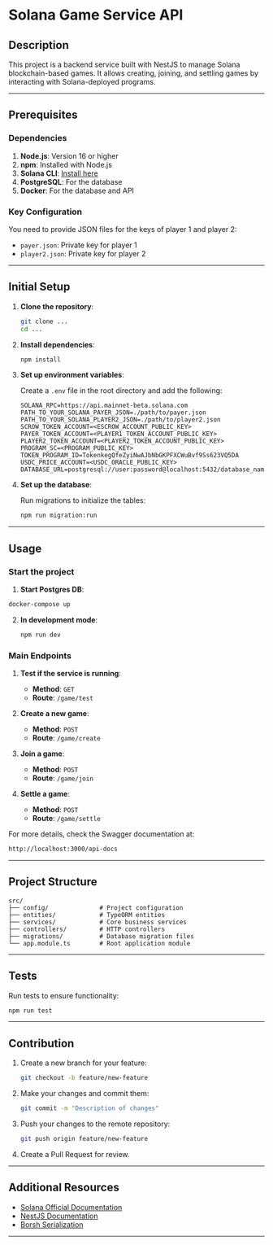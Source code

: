 # Solana Game Service API

## Description
This project is a backend service built with NestJS to manage Solana blockchain-based games. It allows creating, joining, and settling games by interacting with Solana-deployed programs.

---

## Prerequisites

### Dependencies
1. **Node.js**: Version 16 or higher
2. **npm**: Installed with Node.js
3. **Solana CLI**: [Install here](https://docs.solana.com/cli/install-solana-cli-tools)
4. **PostgreSQL**: For the database
5. **Docker**: For the database and API

### Key Configuration
You need to provide JSON files for the keys of player 1 and player 2:
- `payer.json`: Private key for player 1
- `player2.json`: Private key for player 2

---

## Initial Setup

1. **Clone the repository**:

   ```bash
   git clone ...
   cd ...
   ```

2. **Install dependencies**:

   ```bash
   npm install
   ```

3. **Set up environment variables**:

   Create a `.env` file in the root directory and add the following:

   ```env
   SOLANA_RPC=https://api.mainnet-beta.solana.com
   PATH_TO_YOUR_SOLANA_PAYER_JSON=./path/to/payer.json
   PATH_TO_YOUR_SOLANA_PLAYER2_JSON=./path/to/player2.json
   SCROW_TOKEN_ACCOUNT=<ESCROW_ACCOUNT_PUBLIC_KEY>
   PAYER_TOKEN_ACCOUNT=<PLAYER1_TOKEN_ACCOUNT_PUBLIC_KEY>
   PLAYER2_TOKEN_ACCOUNT=<PLAYER2_TOKEN_ACCOUNT_PUBLIC_KEY>
   PROGRAM_SC=<PROGRAM_PUBLIC_KEY>
   TOKEN_PROGRAM_ID=TokenkegQfeZyiNwAJbNbGKPFXCWuBvf9Ss623VQ5DA
   USDC_PRICE_ACCOUNT=<USDC_ORACLE_PUBLIC_KEY>
   DATABASE_URL=postgresql://user:password@localhost:5432/database_name
   ```

4. **Set up the database**:

   Run migrations to initialize the tables:

   ```bash
   npm run migration:run
   ```

---

## Usage

### Start the project

1. **Start Postgres DB**:

  ```bash
  docker-compose up 
  ```

2. **In development mode**:

   ```bash
   npm run dev
   ```

### Main Endpoints

1. **Test if the service is running**:
   - **Method**: `GET`
   - **Route**: `/game/test`

2. **Create a new game**:
   - **Method**: `POST`
   - **Route**: `/game/create`

3. **Join a game**:
   - **Method**: `POST`
   - **Route**: `/game/join`

4. **Settle a game**:
   - **Method**: `POST`
   - **Route**: `/game/settle`

For more details, check the Swagger documentation at:

```bash
http://localhost:3000/api-docs
```

---

## Project Structure

```plaintext
src/
├── config/              # Project configuration
├── entities/            # TypeORM entities
├── services/            # Core business services
├── controllers/         # HTTP controllers
├── migrations/          # Database migration files
└── app.module.ts        # Root application module
```

---

## Tests

Run tests to ensure functionality:

```bash
npm run test
```

---

## Contribution

1. Create a new branch for your feature:
   ```bash
   git checkout -b feature/new-feature
   ```
2. Make your changes and commit them:
   ```bash
   git commit -m "Description of changes"
   ```
3. Push your changes to the remote repository:
   ```bash
   git push origin feature/new-feature
   ```
4. Create a Pull Request for review.

---

## Additional Resources

- [Solana Official Documentation](https://docs.solana.com)
- [NestJS Documentation](https://docs.nestjs.com)
- [Borsh Serialization](https://borsh.io)

---
